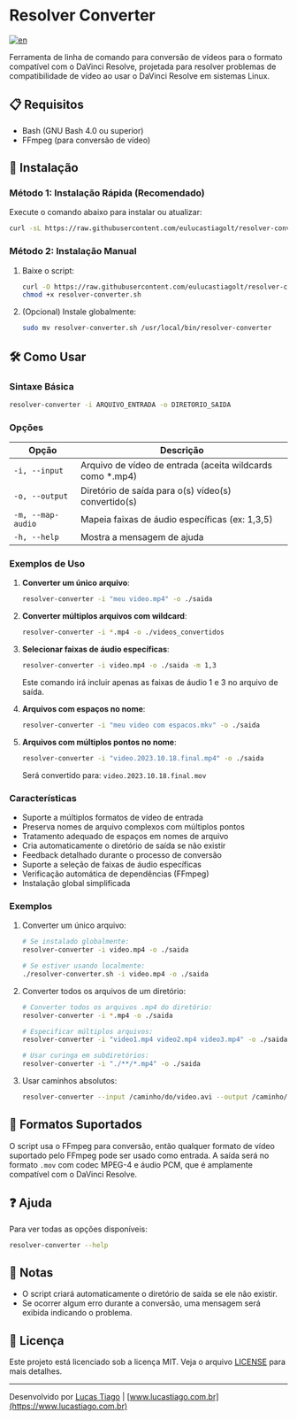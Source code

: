 # Resolver Converter

[![en](https://img.shields.io/badge/lang%20-%20en%20-%20%23651215?style=flat&logo=immersivetranslate&logoColor=%23ffffff&labelColor=%23F54B3E)](https://github.com/eulucastiagolt/resolver-converter-shell/blob/main/README.md)

Ferramenta de linha de comando para conversão de vídeos para o formato compatível com o DaVinci Resolve, projetada para resolver problemas de compatibilidade de vídeo ao usar o DaVinci Resolve em sistemas Linux.

## 📋 Requisitos

- Bash (GNU Bash 4.0 ou superior)
- FFmpeg (para conversão de vídeo)

## 🚀 Instalação

### Método 1: Instalação Rápida (Recomendado)

Execute o comando abaixo para instalar ou atualizar:

```bash
curl -sL https://raw.githubusercontent.com/eulucastiagolt/resolver-converter-shell/main/install.sh | bash
```

### Método 2: Instalação Manual

1. Baixe o script:

    ```bash
    curl -O https://raw.githubusercontent.com/eulucastiagolt/resolver-converter-shell/main/resolver-converter.sh
    chmod +x resolver-converter.sh
    ```

2. (Opcional) Instale globalmente:

    ```bash
    sudo mv resolver-converter.sh /usr/local/bin/resolver-converter
    ```

## 🛠 Como Usar

### Sintaxe Básica

```bash
resolver-converter -i ARQUIVO_ENTRADA -o DIRETORIO_SAIDA
```

### Opções

| Opção          | Descrição                                  |
| -------------- | ------------------------------------------ |
| `-i, --input`  | Arquivo de vídeo de entrada (aceita wildcards como *.mp4) |
| `-o, --output` | Diretório de saída para o(s) vídeo(s) convertido(s) |
| `-m, --map-audio` | Mapeia faixas de áudio específicas (ex: 1,3,5) |
| `-h, --help`   | Mostra a mensagem de ajuda                 |

### Exemplos de Uso

1. **Converter um único arquivo**:

   ```bash
   resolver-converter -i "meu video.mp4" -o ./saida
   ```

2. **Converter múltiplos arquivos com wildcard**:

   ```bash
   resolver-converter -i *.mp4 -o ./videos_convertidos
   ```

3. **Selecionar faixas de áudio específicas**:

   ```bash
   resolver-converter -i video.mp4 -o ./saida -m 1,3
   ```

   Este comando irá incluir apenas as faixas de áudio 1 e 3 no arquivo de saída.

4. **Arquivos com espaços no nome**:

   ```bash
   resolver-converter -i "meu video com espacos.mkv" -o ./saida
   ```

5. **Arquivos com múltiplos pontos no nome**:

   ```bash
   resolver-converter -i "video.2023.10.18.final.mp4" -o ./saida
   ```

   Será convertido para: `video.2023.10.18.final.mov`

### Características

- Suporte a múltiplos formatos de vídeo de entrada
- Preserva nomes de arquivo complexos com múltiplos pontos
- Tratamento adequado de espaços em nomes de arquivo
- Cria automaticamente o diretório de saída se não existir
- Feedback detalhado durante o processo de conversão
- Suporte a seleção de faixas de áudio específicas
- Verificação automática de dependências (FFmpeg)
- Instalação global simplificada

### Exemplos

1. Converter um único arquivo:

    ```bash
    # Se instalado globalmente:
    resolver-converter -i video.mp4 -o ./saida

    # Se estiver usando localmente:
    ./resolver-converter.sh -i video.mp4 -o ./saida
    ```

2. Converter todos os arquivos de um diretório:

    ```bash
    # Converter todos os arquivos .mp4 do diretório:
    resolver-converter -i *.mp4 -o ./saida

    # Especificar múltiplos arquivos:
    resolver-converter -i "video1.mp4 video2.mp4 video3.mp4" -o ./saida

    # Usar curinga em subdiretórios:
    resolver-converter -i "./**/*.mp4" -o ./saida
    ```

3. Usar caminhos absolutos:

    ```bash
    resolver-converter --input /caminho/do/video.avi --output /caminho/da/saida
    ```

## 🔄 Formatos Suportados

O script usa o FFmpeg para conversão, então qualquer formato de vídeo suportado pelo FFmpeg pode ser usado como entrada. A saída será no formato `.mov` com codec MPEG-4 e áudio PCM, que é amplamente compatível com o DaVinci Resolve.

## ❓ Ajuda

Para ver todas as opções disponíveis:

```bash
resolver-converter --help
```

## 📝 Notas

- O script criará automaticamente o diretório de saída se ele não existir.
- Se ocorrer algum erro durante a conversão, uma mensagem será exibida indicando o problema.

## 📄 Licença

Este projeto está licenciado sob a licença MIT. Veja o arquivo [LICENSE](LICENSE) para mais detalhes.

---

Desenvolvido por [Lucas Tiago](https://github.com/eulucastiagolt) | [www.lucastiago.com.br](https://www.lucastiago.com.br)
